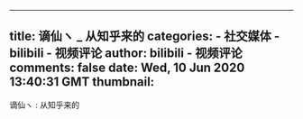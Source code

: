 
---
title: 谪仙ヽ _ 从知乎来的
categories: 
    - 社交媒体
    - bilibili - 视频评论
author: bilibili - 视频评论
comments: false
date: Wed, 10 Jun 2020 13:40:31 GMT
thumbnail: 
---

<div>   
谪仙ヽ : 从知乎来的  
</div>
            